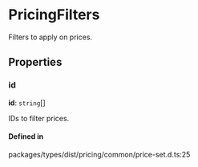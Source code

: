 # PricingFilters

Filters to apply on prices.

## Properties

### id

 **id**: `string`[]

IDs to filter prices.

#### Defined in

packages/types/dist/pricing/common/price-set.d.ts:25
